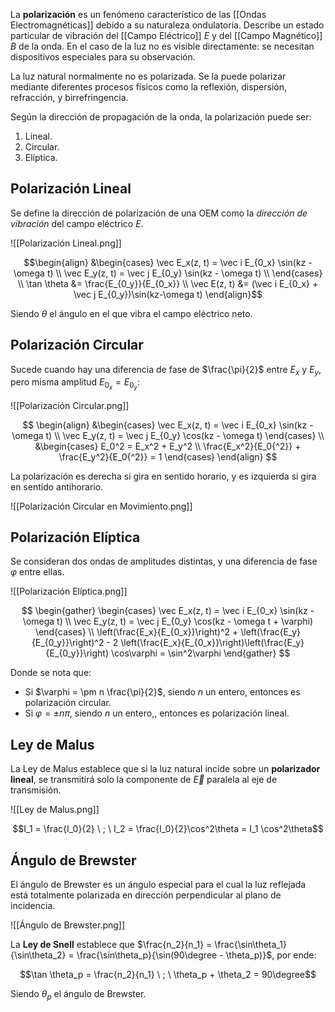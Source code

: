 La **polarización** es un fenómeno característico de las [[Ondas Electromagnéticas]] debido a su naturaleza ondulatoria. Describe un estado particular de vibración del [[Campo Eléctrico]] $E$ y del [[Campo Magnético]] $B$ de la onda. En el caso de la luz no es visible directamente: se necesitan dispositivos especiales para su observación.

La luz natural normalmente no es polarizada. Se la puede polarizar mediante diferentes procesos físicos como la reflexión, dispersión, refracción, y birrefringencia. 

Según la dirección de propagación de la onda, la polarización puede ser:

1. Lineal.
2. Circular.
3. Elíptica.

## Polarización Lineal

Se define la dirección de polarización de una OEM como la *dirección de vibración* del campo eléctrico $E$.

![[Polarización Lineal.png]]

$$\begin{align}
&\begin{cases} \vec E_x(z, t) = \vec i E_{0_x} \sin(kz - \omega t) \\
\vec E_y(z, t) = \vec j E_{0_y} \sin(kz - \omega t) \\
\end{cases} \\
\tan \theta &= \frac{E_{0_y}}{E_{0_x}} \\
\vec E(z, t) &= (\vec i E_{0_x} + \vec j E_{0_y})\sin(kz-\omega t)
\end{align}$$

Siendo $\theta$ el ángulo en el que vibra el campo eléctrico neto.

## Polarización Circular

Sucede cuando hay una diferencia de fase de $\frac{\pi}{2}$ entre $E_x$ y $E_y$, pero misma amplitud $E_{0_x} = E_{0_y}$:

![[Polarización Circular.png]]

$$
\begin{align}
&\begin{cases} \vec E_x(z, t) = \vec i E_{0_x} \sin(kz - \omega t) \\
\vec E_y(z, t) = \vec j E_{0_y} \cos(kz - \omega t)
\end{cases} \\
&\begin{cases} E_0^2 = E_x^2 + E_y^2 \\ \frac{E_x^2}{E_0{^2}} + \frac{E_y^2}{E_0{^2}} = 1
\end{cases}
\end{align}
$$

La polarización es derecha si gira en sentido horario, y es izquierda si gira en sentido antihorario.

![[Polarización Circular en Movimiento.png]]

## Polarización Elíptica

Se consideran dos ondas de amplitudes distintas, y una diferencia de fase $\varphi$ entre ellas.

![[Polarización Elíptica.png]]

$$
\begin{gather}
\begin{cases} \vec E_x(z, t) = \vec i E_{0_x} \sin(kz - \omega t) \\
\vec E_y(z, t) = \vec j E_{0_y} \cos(kz - \omega t + \varphi)
\end{cases} \\
\left(\frac{E_x}{E_{0_x}}\right)^2 + \left(\frac{E_y}{E_{0_y}}\right)^2 - 2 \left(\frac{E_x}{E_{0_x}}\right)\left(\frac{E_y}{E_{0_y}}\right) \cos\varphi = \sin^2\varphi
\end{gather}
$$

Donde se nota que:

- Si $\varphi = \pm n \frac{\pi}{2}$, siendo $n$ un entero, entonces es polarización circular.
- Si $\varphi = \pm n\pi$, siendo $n$ un entero,, entonces es polarización lineal.

## Ley de Malus

La Ley de Malus establece que si la luz natural incide sobre un **polarizador lineal**, se transmitirá solo la componente de $\vec E$ paralela al eje de transmisión.

![[Ley de Malus.png]]

$$I_1 = \frac{I_0}{2} \ ; \ I_2 = \frac{I_0}{2}\cos^2\theta = I_1 \cos^2\theta$$

## Ángulo de Brewster

El ángulo de Brewster es un ángulo especial para el cual la luz reflejada está totalmente polarizada en dirección perpendicular al plano de incidencia.

![[Ángulo de Brewster.png]]

La **Ley de Snell** establece que $\frac{n_2}{n_1} = \frac{\sin\theta_1}{\sin\theta_2} = \frac{\sin\theta_p}{\sin(90\degree - \theta_p)}$, por ende:

$$\tan \theta_p = \frac{n_2}{n_1} \ ; \ \theta_p + \theta_2 = 90\degree$$

Siendo $\theta_p$ el ángulo de Brewster.
